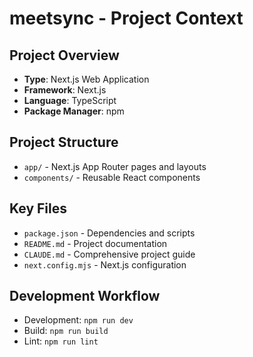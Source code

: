 # meetsync - Project Context

## Project Overview
- **Type**: Next.js Web Application
- **Framework**: Next.js
- **Language**: TypeScript
- **Package Manager**: npm

## Project Structure
- `app/` - Next.js App Router pages and layouts
- `components/` - Reusable React components

## Key Files
- `package.json` - Dependencies and scripts
- `README.md` - Project documentation
- `CLAUDE.md` - Comprehensive project guide
- `next.config.mjs` - Next.js configuration

## Development Workflow
- Development: `npm run dev`
- Build: `npm run build`
- Lint: `npm run lint`

